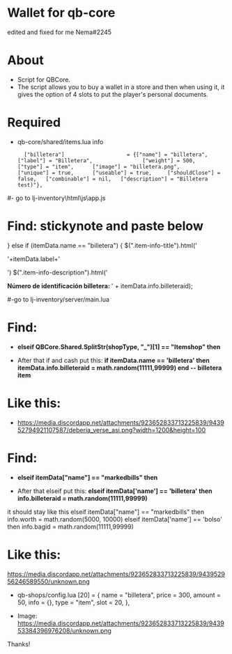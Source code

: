 # Wallet for qb-core
edited and fixed for me Nema#2245

# About
- Script for QBCore.
- The script allows you to buy a wallet in a store and then when using it, it gives the option of 4 slots to put the player's personal documents.

# Required
- qb-core/shared/items.lua info

		["billetera"] 					 = {["name"] = "billetera", 					["label"] = "Billetera", 				["weight"] = 500, 		["type"] = "item", 		["image"] = "billetera.png", 			["unique"] = true, 		["useable"] = true, 	["shouldClose"] = false,   ["combinable"] = nil,   ["description"] = "Billetera test)"},



#- go to lj-inventory\html\js\app.js
# Find: stickynote and paste below

} else if (itemData.name == "billetera") {
            $(".item-info-title").html('<p>'+itemData.label+'</p>')
            $(".item-info-description").html('<p><strong>Número de identificación billetera: </strong><span>' + itemData.info.billeteraid);

#-go to lj-inventory/server/main.lua
# Find:
- **elseif QBCore.Shared.SplitStr(shopType, "_")[1] == "Itemshop" then**

- After that if and cash put this:
**if itemData.name == 'billetera' then itemData.info.billeteraid = math.random(11111,99999) end -- billetera item**

# Like this: 
- https://media.discordapp.net/attachments/923652833713225839/943952794921107587/deberia_verse_asi.png?width=1200&height=100

# Find:
- **elseif itemData["name"] == "markedbills" then**

- After that elseif put this:
**elseif itemData['name'] == 'billetera' then
					info.billeteraid = math.random(11111,99999)**

it should stay like this
elseif itemData["name"] == "markedbills" then
					info.worth = math.random(5000, 10000)
				elseif itemData['name'] == 'bolso' then
					info.bagid = math.random(11111,99999)

# Like this: 
https://media.discordapp.net/attachments/923652833713225839/943952956246589550/unknown.png

- qb-shops/config.lua
 [20] = {
            name = "billetera",
            price = 300,
            amount = 50,
            info = {},
            type = "item",
            slot = 20,
        }, 
	
- Image:
https://media.discordapp.net/attachments/923652833713225839/943953384396976208/unknown.png

Thanks!

